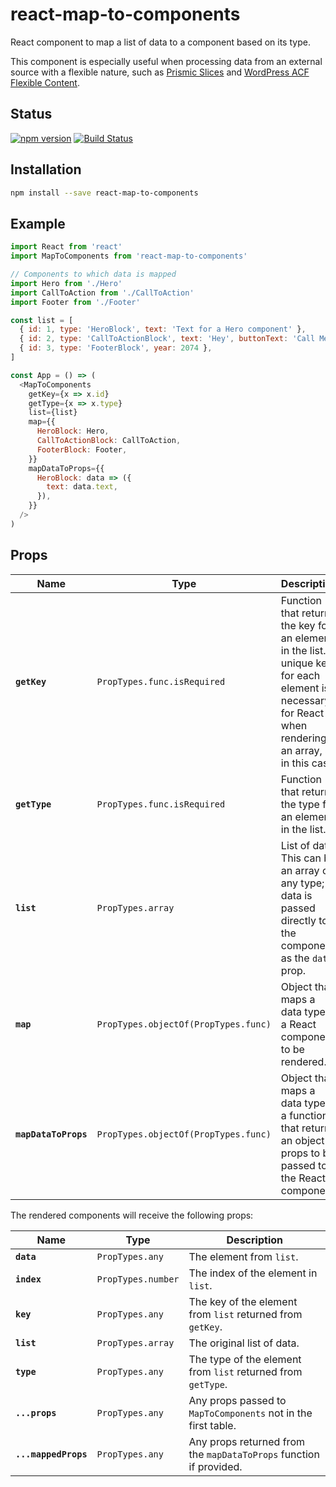 # react-map-to-components

React component to map a list of data to a component based on its type.

This component is especially useful when processing data from an external
source with a flexible nature, such as [Prismic
Slices](https://prismic.io/feature/dynamic-layout-content-components) and
[WordPress ACF Flexible
Content](https://www.advancedcustomfields.com/resources/flexible-content/).

## Status

[![npm version](https://badge.fury.io/js/react-map-to-components.svg)](http://badge.fury.io/js/react-map-to-components)
[![Build Status](https://travis-ci.com/angeloashmore/react-map-to-components.svg?branch=master)](https://travis-ci.com/angeloashmore/react-map-to-components)

## Installation

```sh
npm install --save react-map-to-components
```

## Example

```js
import React from 'react'
import MapToComponents from 'react-map-to-components'

// Components to which data is mapped
import Hero from './Hero'
import CallToAction from './CallToAction'
import Footer from './Footer'

const list = [
  { id: 1, type: 'HeroBlock', text: 'Text for a Hero component' },
  { id: 2, type: 'CallToActionBlock', text: 'Hey', buttonText: 'Call Me' },
  { id: 3, type: 'FooterBlock', year: 2074 },
]

const App = () => (
  <MapToComponents
    getKey={x => x.id}
    getType={x => x.type}
    list={list}
    map={{
      HeroBlock: Hero,
      CallToActionBlock: CallToAction,
      FooterBlock: Footer,
    }}
    mapDataToProps={{
      HeroBlock: data => ({
        text: data.text,
      }),
    }}
  />
)
```

## Props

| Name                 | Type                                 | Description                                                                                                                                              |
| -------------------- | ------------------------------------ | -------------------------------------------------------------------------------------------------------------------------------------------------------- |
| **`getKey`**         | `PropTypes.func.isRequired`          | Function that returns the key for an element in the list. A unique key for each element is necessary for React when rendering an array, as in this case. |
| **`getType`**        | `PropTypes.func.isRequired`          | Function that returns the type for an element in the list.                                                                                               |
| **`list`**           | `PropTypes.array`                    | List of data. This can be an array of any type; data is passed directly to the component as the `data` prop.                                             |
| **`map`**            | `PropTypes.objectOf(PropTypes.func)` | Object that maps a data type to a React component to be rendered.                                                                                        |
| **`mapDataToProps`** | `PropTypes.objectOf(PropTypes.func)` | Object that maps a data type to a function that returns an object of props to be passed to the React component.                                          |

The rendered components will receive the following props:

| Name                 | Type               | Description                                                        |
| -------------------- | ------------------ | ------------------------------------------------------------------ |
| **`data`**           | `PropTypes.any`    | The element from `list`.                                           |
| **`index`**          | `PropTypes.number` | The index of the element in `list`.                                |
| **`key`**            | `PropTypes.any`    | The key of the element from `list` returned from `getKey`.         |
| **`list`**           | `PropTypes.array`  | The original list of data.                                         |
| **`type`**           | `PropTypes.any`    | The type of the element from `list` returned from `getType`.       |
| **`...props`**       | `PropTypes.any`    | Any props passed to `MapToComponents` not in the first table.      |
| **`...mappedProps`** | `PropTypes.any`    | Any props returned from the `mapDataToProps` function if provided. |

